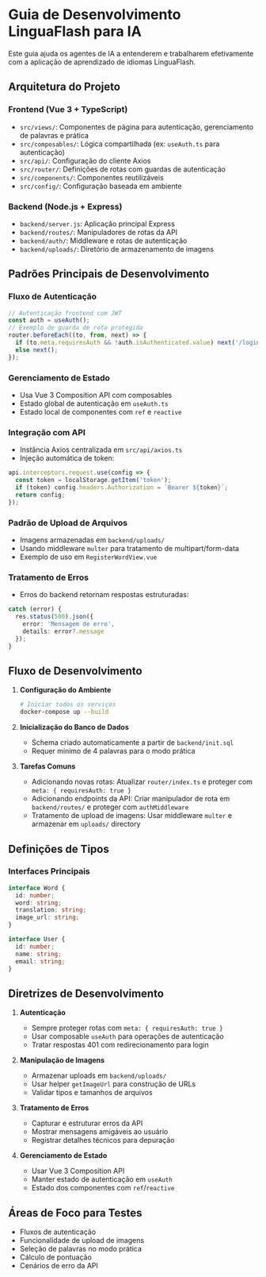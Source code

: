 # Guia de Desenvolvimento LinguaFlash para IA

Este guia ajuda os agentes de IA a entenderem e trabalharem efetivamente com a aplicação de aprendizado de idiomas LinguaFlash.

## Arquitetura do Projeto

### Frontend (Vue 3 + TypeScript)
- `src/views/`: Componentes de página para autenticação, gerenciamento de palavras e prática
- `src/composables/`: Lógica compartilhada (ex: `useAuth.ts` para autenticação)
- `src/api/`: Configuração do cliente Axios
- `src/router/`: Definições de rotas com guardas de autenticação
- `src/components/`: Componentes reutilizáveis
- `src/config/`: Configuração baseada em ambiente

### Backend (Node.js + Express)
- `backend/server.js`: Aplicação principal Express
- `backend/routes/`: Manipuladores de rotas da API
- `backend/auth/`: Middleware e rotas de autenticação
- `backend/uploads/`: Diretório de armazenamento de imagens

## Padrões Principais de Desenvolvimento

### Fluxo de Autenticação
```typescript
// Autenticação frontend com JWT
const auth = useAuth();
// Exemplo de guarda de rota protegida
router.beforeEach((to, from, next) => {
  if (to.meta.requiresAuth && !auth.isAuthenticated.value) next('/login');
  else next();
});
```

### Gerenciamento de Estado
- Usa Vue 3 Composition API com composables
- Estado global de autenticação em `useAuth.ts`
- Estado local de componentes com `ref` e `reactive`

### Integração com API
- Instância Axios centralizada em `src/api/axios.ts`
- Injeção automática de token:
```typescript
api.interceptors.request.use(config => {
  const token = localStorage.getItem('token');
  if (token) config.headers.Authorization = `Bearer ${token}`;
  return config;
});
```

### Padrão de Upload de Arquivos
- Imagens armazenadas em `backend/uploads/`
- Usando middleware `multer` para tratamento de multipart/form-data
- Exemplo de uso em `RegisterWordView.vue`

### Tratamento de Erros
- Erros do backend retornam respostas estruturadas:
```typescript
catch (error) {
  res.status(500).json({ 
    error: 'Mensagem de erro',
    details: error?.message 
  });
}
```

## Fluxo de Desenvolvimento

1. **Configuração do Ambiente**
   ```bash
   # Iniciar todos os serviços
   docker-compose up --build
   ```

2. **Inicialização do Banco de Dados**
   - Schema criado automaticamente a partir de `backend/init.sql`
   - Requer mínimo de 4 palavras para o modo prática

3. **Tarefas Comuns**
   - Adicionando novas rotas: Atualizar `router/index.ts` e proteger com `meta: { requiresAuth: true }`
   - Adicionando endpoints da API: Criar manipulador de rota em `backend/routes/` e proteger com `authMiddleware`
   - Tratamento de upload de imagens: Usar middleware `multer` e armazenar em `uploads/` directory

## Definições de Tipos

### Interfaces Principais
```typescript
interface Word {
  id: number;
  word: string;
  translation: string;
  image_url: string;
}

interface User {
  id: number;
  name: string;
  email: string;
}
```

## Diretrizes de Desenvolvimento

1. **Autenticação**
   - Sempre proteger rotas com `meta: { requiresAuth: true }`
   - Usar composable `useAuth` para operações de autenticação
   - Tratar respostas 401 com redirecionamento para login

2. **Manipulação de Imagens**
   - Armazenar uploads em `backend/uploads/`
   - Usar helper `getImageUrl` para construção de URLs
   - Validar tipos e tamanhos de arquivos

3. **Tratamento de Erros**
   - Capturar e estruturar erros da API
   - Mostrar mensagens amigáveis ao usuário
   - Registrar detalhes técnicos para depuração

4. **Gerenciamento de Estado**
   - Usar Vue 3 Composition API
   - Manter estado de autenticação em `useAuth`
   - Estado dos componentes com `ref`/`reactive`

## Áreas de Foco para Testes

- Fluxos de autenticação
- Funcionalidade de upload de imagens
- Seleção de palavras no modo prática
- Cálculo de pontuação
- Cenários de erro da API